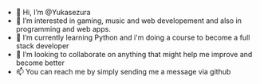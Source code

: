 - 👋 Hi, I’m @Yukasezura
- 👀 I’m interested in gaming, music and web developement and also in programming and web apps.
- 🌱 I’m currently learning Python and i'm doing a course to become a full stack developer
- 💞️ I’m looking to collaborate on anything that might help me improve and become better 
- 📫 You can reach me by simply sending me a message via github

<!---
Yukasezura/Yukasezura is a ✨ special ✨ repository because its `README.md` (this file) appears on your GitHub profile.
You can click the Preview link to take a look at your changes.
--->
